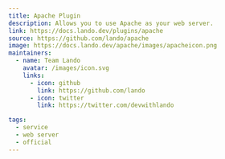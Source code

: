 ```yaml
---
title: Apache Plugin
description: Allows you to use Apache as your web server.
link: https://docs.lando.dev/plugins/apache
source: https://github.com/lando/apache
image: https://docs.lando.dev/apache/images/apacheicon.png
maintainers:
  - name: Team Lando
    avatar: /images/icon.svg
    links:
      - icon: github
        link: https://github.com/lando
      - icon: twitter
        link: https://twitter.com/devwithlando

tags:
  - service
  - web server
  - official
---
```


